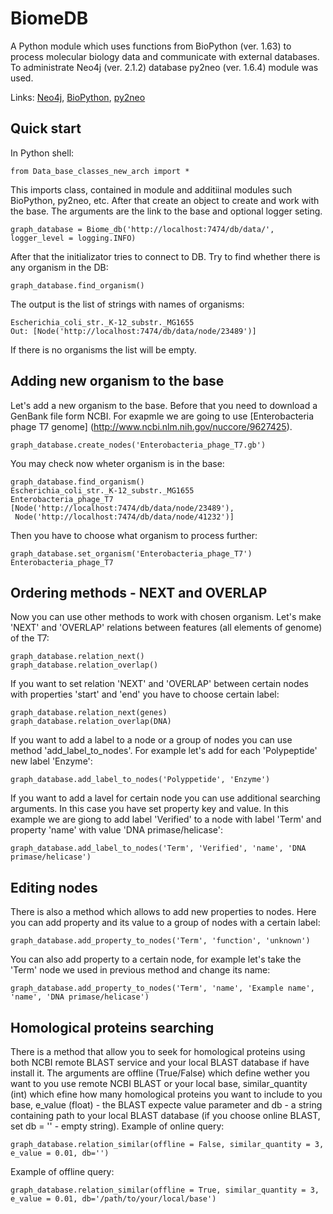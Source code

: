# BiomeDB

A Python module which uses functions from BioPython (ver. 1.63) to process molecular biology data and communicate with external databases. To administrate Neo4j (ver. 2.1.2) database py2neo (ver. 1.6.4) module was used. 

Links: [Neo4j](http://www.neo4j.org/download), [BioPython](http://biopython.org/wiki/Download), [py2neo](https://github.com/nigelsmall/py2neo)

## Quick start
In Python shell:
````
from Data_base_classes_new_arch import *
````

This imports class, contained in module and additiinal modules such BioPython, py2neo, etc.
After that create an object to create and work with the base. The arguments are the link to the base and optional logger seting.

````
graph_database = Biome_db('http://localhost:7474/db/data/', logger_level = logging.INFO)
````

After that the initializator tries to connect to DB. Try to find whether there is any organism in the DB:

````
graph_database.find_organism()
````

The output is the list of strings with names of organisms:
````
Escherichia_coli_str._K-12_substr._MG1655
Out: [Node('http://localhost:7474/db/data/node/23489')]
````

If there is no organisms the list will be empty.
## Adding new organism to the base
Let's add a new organism to the base. Before that you need to download a GenBank file form NCBI. For exapmle we are going to use [Enterobacteria phage T7 genome] (http://www.ncbi.nlm.nih.gov/nuccore/9627425).
````
graph_database.create_nodes('Enterobacteria_phage_T7.gb')
````

You may check now wheter organism is in the base:

````
graph_database.find_organism()
Escherichia_coli_str._K-12_substr._MG1655
Enterobacteria_phage_T7
[Node('http://localhost:7474/db/data/node/23489'),
 Node('http://localhost:7474/db/data/node/41232')]
````

Then you have to choose what organism to process further:

````
graph_database.set_organism('Enterobacteria_phage_T7')
Enterobacteria_phage_T7
````

## Ordering methods - NEXT and OVERLAP
Now you can use other methods to work with chosen organism. Let's make 'NEXT' and 'OVERLAP' relations between features (all elements of genome) of the T7:
````
graph_database.relation_next()
graph_database.relation_overlap()
````

If you want to set relation 'NEXT' and 'OVERLAP' between certain nodes with properties 'start' and 'end' you have to choose certain label:
````
graph_database.relation_next(genes)
graph_database.relation_overlap(DNA)
````

If you want to add a label to a node or a group of nodes you can use method 'add_label_to_nodes'. For example let's add for each 'Polypeptide' new label 'Enzyme':
````
graph_database.add_label_to_nodes('Polyppetide', 'Enzyme')
````
If you want to add a lavel for certain node you can use additional searching arguments. In this case you have set property key and value. In this example we are giong to add label 'Verified' to a node with label 'Term' and property 'name' with value 'DNA primase/helicase':
````
graph_database.add_label_to_nodes('Term', 'Verified', 'name', 'DNA primase/helicase')
````
## Editing nodes
There is also a method which allows to add new properties to nodes. Here you can add property and its value to a group of nodes with a certain label:
````
graph_database.add_property_to_nodes('Term', 'function', 'unknown')
````
You can also add property to a certain node, for example let's take the 'Term' node we used in previous method and change its name:
````
graph_database.add_property_to_nodes('Term', 'name', 'Example name', 'name', 'DNA primase/helicase')
````
## Homological proteins searching
There is a method that allow you to seek for homological proteins using both NCBI remote BLAST service and your local BLAST database if have install it. The arguments are offline (True/False) which define wether you want to you use remote NCBI BLAST or your local base, similar_quantity (int) which efine how many homological proteins you want to include to you base, e_value (float) - the BLAST expecte value parameter and db - a string containing path to your local BLAST database (if you choose online BLAST, set db = '' - empty string).
Example of online query:
````
graph_database.relation_similar(offline = False, similar_quantity = 3, e_value = 0.01, db='')
````
Example of offline query:
````
graph_database.relation_similar(offline = True, similar_quantity = 3, e_value = 0.01, db='/path/to/your/local/base')
````

